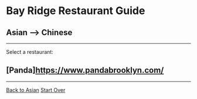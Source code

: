 # Bay Ridge Restaurant Guide
## Asian --> Chinese
---
Select a restaurant:
## [Panda]https://www.pandabrooklyn.com/
---
[Back to Asian](../asian/asian.md)
[Start Over](../home.md)
